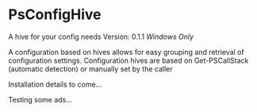 PsConfigHive
============
A hive for your config needs
Version: 0.1.1 _Windows Only_

A configuration based on hives allows for easy grouping and retrieval of configuration settings.
Configuration hives are based on Get-PSCallStack (automatic detection) or manually set by the caller

Installation details to come...

Testing some ads...

<script async src="//pagead2.googlesyndication.com/pagead/js/adsbygoogle.js"></script>
<div align="center">
<ins class="adsbygoogle"
        style="display:block"
        data-ad-client="ca-pub-8675025635164549"
        data-ad-slot="8440032165"
        data-ad-format="auto"></ins>
</div>
<script>(adsbygoogle = window.adsbygoogle || []).push({});</script>

